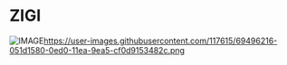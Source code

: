 # ZIGI
![IMAGE](https://user-images.githubusercontent.com/117615/69496216-051d1580-0ed0-11ea-9ea5-cf0d9153482c.png)https://user-images.githubusercontent.com/117615/69496216-051d1580-0ed0-11ea-9ea5-cf0d9153482c.png
